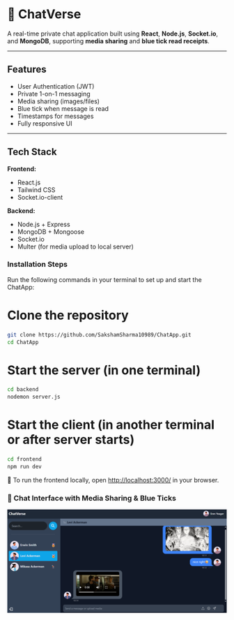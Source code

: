 # 💬 ChatVerse

A real-time private chat application built using **React**, **Node.js**, **Socket.io**, and **MongoDB**, supporting **media sharing** and **blue tick read receipts**.

---

##  Features

- User Authentication (JWT)
- Private 1-on-1 messaging
- Media sharing (images/files)
- Blue tick when message is read
- Timestamps for messages
- Fully responsive UI

---

##  Tech Stack

**Frontend:**
- React.js
- Tailwind CSS
- Socket.io-client

**Backend:**
- Node.js + Express
- MongoDB + Mongoose
- Socket.io
- Multer (for media upload to local server)

### Installation Steps

Run the following commands in your terminal to set up and start the ChatApp:
# Clone the repository 
```bash
git clone https://github.com/SakshamSharma10989/ChatApp.git
cd ChatApp
```

# Start the server (in one terminal)
```bash
cd backend
nodemon server.js
```
# Start the client (in another terminal or after server starts)
```bash
cd frontend
npm run dev
```
🚀 To run the frontend locally, open [http://localhost:3000/](http://localhost:3000/) in your browser.
### 💬 Chat Interface with Media Sharing & Blue Ticks
![Chat](media/chat-media.png)


